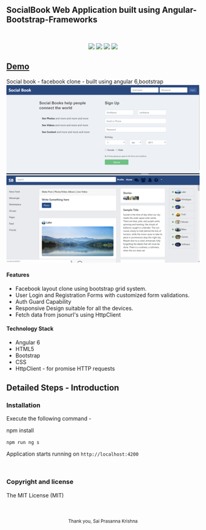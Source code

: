 ## SocialBook Web Application built using Angular-Bootstrap-Frameworks
<br/>
<p align="center">
  <img src="https://img.shields.io/badge/angular-6-green.svg">
  <img src="https://img.shields.io/badge/bootstrap--blue.svg">
  <img src="https://img.shields.io/github/last-commit/google/skia.svg">
  <img src="https://img.shields.io/badge/mit%20-license-brightgreen.svg">
  <br/>
 </p>

## [Demo](https://saiprasannakrishna.github.io/SocialBook/)

Social book - facebook clone - built using angular 6,bootstrap
  <img src="1.PNG"/>
  <br/>
  <img src="2.PNG"/>


#### Features
- Facebook layout clone using bootstrap grid system.
- User Login and Registration Forms with customized form validations.
- Auth Guard Capability
- Responsive Design suitable for all the devices.
- Fetch data from jsonurl's using HttpClient

#### Technology Stack

- Angular 6
- HTML5
- Bootstrap
- CSS
- HttpClient - for promise HTTP requests

## Detailed Steps - Introduction

### Installation

Execute the following command -

npm install
```
npm run ng s
```
Application starts running on `http://localhost:4200`

<br/>

### Copyright and license
The MIT License (MIT)


<br/>

<p align="center">
<sub>Thank you, Sai Prasanna Krishna</sub>
</p>
